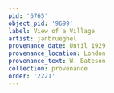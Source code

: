 ```yaml
---
pid: '6765'
object_pid: '9699'
label: View of a Village
artist: janbrueghel
provenance_date: Until 1929
provenance_location: London
provenance_text: W. Bateson
collection: provenance
order: '2221'
---
```

